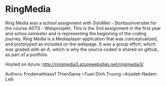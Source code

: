 # RingMedia
Ring Media was a school assignment with OsloMet - Storbyuniversitet for the course ADTS - Webprosjekt.
This is the 3nd assignment in the first year and schoo semester and is representing the beginning of the coding journey.
Ring Media is a Mediaplayer application that was conceptualized, and prototyped as included on the webpage.
It was a group effort, which was graded with an A, which is why the source coded is shared on github, as part of a portfolio.

Hosted on Azure: http://ringmedia3.azurewebsites.net/ringmedia3/

Authors:
Frodemathiass1
ThienSama
~Tuan Dinh Truong
~Azadeh Nadem Leili
